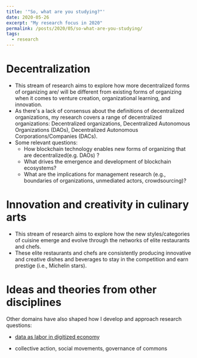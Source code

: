 ```yaml
---
title: '"So, what are you studying?"'
date: 2020-05-26
excerpt: "My research focus in 2020"
permalink: /posts/2020/05/so-what-are-you-studying/
tags:
  - research
---
```



# Decentralization
- This stream of research aims to explore how more decentralized forms of organizing are/ will be different from existing forms of organizing when it comes to venture creation, organizational learning, and innovation.
- As there's a lack of consensus about the definitions of decentralized organizations, my research covers a range of decentralized organizations: Decentralized organizations, Decentralized Autonomous Organizations (DAOs), Decentralized Autonomous Corporations/Companies (DACs).
- Some relevant questions:
  - How blockchain technology enables new forms of organizing that are decentralized(e.g. DAOs) ?  
  - What drives the emergence and development of blockchain ecosystems?
  - What are the implications for management research (e.g., boundaries of organizations, unmediated actors, crowdsourcing)?

# Innovation and creativity in culinary arts
- This stream of research aims to explore how the new styles/categories of cuisine emerge and evolve through the networks of elite restaurants and chefs.
- These elite restaurants and chefs are consistently producing innovative and creative dishes and beverages to stay in the competition and earn prestige (i.e., Michelin stars).


# Ideas and theories from other disciplines
Other domains have also shaped how I develop and approach research questions:

- [data as labor in digitized economy](https://radicalxchange.org/blog/posts/2019-1-5-ydij2t/)

- collective action, social movements, governance of commons
